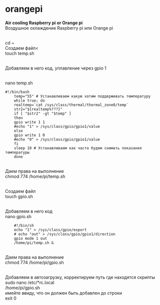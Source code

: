 # orangepi
<b>Air cooling Raspberry pi or Orange pi</b> 
<br>Воздушное охлаждение Raspberry pi или Orange pi

<br>cd ~
<br>Создаем файл<
<br>touch temp.sh

<br>Добавляем в него код, уплавление через gpio 1

<br>nano temp.sh

    #!/bin/bash
        temp="55" # Устанавливаем какую хотим поддерживать температуру
        while true; do
        realtemp=`cat /sys/class/thermal/thermal_zone0/temp`
        str2="${realtemp%???}"
        if [ "$str2" -gt "$temp" ]
        then
        gpio write 1 1 
        #echo "1" > /sys/class/gpio/gpio1/value
        else
        gpio write 1 0
        #echo "0" > /sys/class/gpio/gpio1/value
        fi
        sleep 10 # Устанавливаем как часто будем снимать показания температуры
        done
        
<br>Даем права на выполнение 
<br>chmod 774 /home/pi/temp.sh

<br>Создаем файл
<br>touch gpio.sh

<br>Добавляем в него код
<br>nano gpio.sh

        #!/bin/sh
        echo "1" > /sys/class/gpio/export
        # echo "out" > /sys/class/gpio/gpio1/direction
        gpio mode 1 out
        /home/pi/temp.sh &

<br>Даем права на выполнение 
<br>chmod 774 /home/pi/gpio.sh

<br>Добавляем в автозагрузку, корректируем путь где находятся скрипты
<br>sudo nano /etc/*rc.local
  <br>  /home/pi/gpio.sh
  <br>имейте ввиду, что он должен быть добавлен до строки
<br>exit 0
